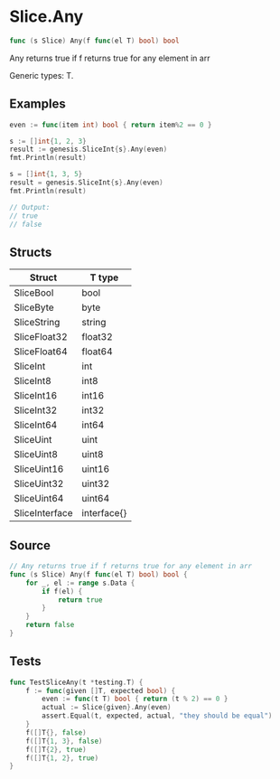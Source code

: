 # Slice.Any

```go
func (s Slice) Any(f func(el T) bool) bool
```

Any returns true if f returns true for any element in arr

Generic types: T.

## Examples

```go
even := func(item int) bool { return item%2 == 0 }

s := []int{1, 2, 3}
result := genesis.SliceInt{s}.Any(even)
fmt.Println(result)

s = []int{1, 3, 5}
result = genesis.SliceInt{s}.Any(even)
fmt.Println(result)

// Output:
// true
// false
```

## Structs

| Struct | T type |
| ------ | ------ |
| SliceBool | bool |
| SliceByte | byte |
| SliceString | string |
| SliceFloat32 | float32 |
| SliceFloat64 | float64 |
| SliceInt | int |
| SliceInt8 | int8 |
| SliceInt16 | int16 |
| SliceInt32 | int32 |
| SliceInt64 | int64 |
| SliceUint | uint |
| SliceUint8 | uint8 |
| SliceUint16 | uint16 |
| SliceUint32 | uint32 |
| SliceUint64 | uint64 |
| SliceInterface | interface{} |

## Source

```go
// Any returns true if f returns true for any element in arr
func (s Slice) Any(f func(el T) bool) bool {
	for _, el := range s.Data {
		if f(el) {
			return true
		}
	}
	return false
}
```

## Tests

```go
func TestSliceAny(t *testing.T) {
	f := func(given []T, expected bool) {
		even := func(t T) bool { return (t % 2) == 0 }
		actual := Slice{given}.Any(even)
		assert.Equal(t, expected, actual, "they should be equal")
	}
	f([]T{}, false)
	f([]T{1, 3}, false)
	f([]T{2}, true)
	f([]T{1, 2}, true)
}
```